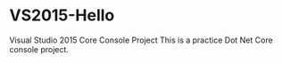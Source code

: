 # VS2015-Hello
Visual Studio 2015 Core Console Project
This is a practice Dot Net Core console project.
